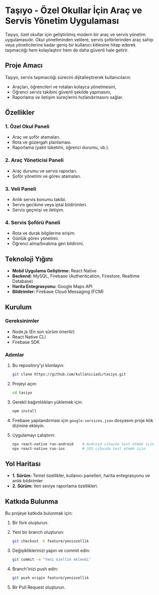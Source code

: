 # Taşıyo - Özel Okullar İçin Araç ve Servis Yönetim Uygulaması

Taşıyo, özel okullar için geliştirilmiş modern bir araç ve servis yönetim uygulamasıdır. Okul yönetiminden velilere, servis şoförlerinden araç sahip veya yöneticilerine kadar geniş bir kullanıcı kitlesine hitap ederek taşımacılığı hem kolaylaştırır hem de daha güvenli hale getirir.

## Proje Amacı

Taşıyo, servis taşımacılığı sürecini dijitalleştirerek kullanıcıların:

- Araçları, öğrencileri ve rotaları kolayca yönetmesini,
- Öğrenci servis takibini güvenli şekilde yapmasını,
- Raporlama ve iletişim süreçlerini hızlandırmasını sağlar.

## Özellikler

### 1. **Özel Okul Paneli**
- Araç ve şoför atamaları.
- Rota ve güzergah planlaması.
- Raporlama (yakıt tüketimi, öğrenci durumu, vb.).

### 2. **Araç Yöneticisi Paneli**
- Araç durumu ve servis raporları.
- Şoför yönetimi ve görev atamaları.

### 3. **Veli Paneli**
- Anlık servis konumu takibi.
- Servis gecikme veya iptal bildirimleri.
- Servis geçmişi ve iletişim.

### 4. **Servis Şoförü Paneli**
- Rota ve durak bilgilerine erişim.
- Günlük görev yönetimi.
- Öğrenci alma/bırakma geri bildirimi.

## Teknoloji Yığını

- **Mobil Uygulama Geliştirme:** React Native
- **Backend:** MySQL, Firebase (Authentication, Firestore, Realtime Database)
- **Harita Entegrasyonu:** Google Maps API
- **Bildirimler:** Firebase Cloud Messaging (FCM)

## Kurulum

### Gereksinimler

- Node.js (En son sürüm önerilir)
- React Native CLI
- Firebase SDK

### Adımlar

1. Bu repository'yi klonlayın:
    ```bash
    git clone https://github.com/kullaniciadi/tasiyo.git
    ```

2. Projeyi açın:
    ```bash
    cd tasiyo
    ```

3. Gerekli bağımlılıkları yüklemek için:
    ```bash
    npm install
    ```

4. Firebase yapılandırması için `google-services.json` dosyasını proje kök dizinine ekleyin.

5. Uygulamayı çalıştırın:
    ```bash
    npx react-native run-android    # Android cihazda test etmek için
    npx react-native run-ios        # iOS cihazda test etmek için
    ```

## Yol Haritası

- **1. Sürüm:** Temel özellikler, kullanıcı panelleri, harita entegrasyonu ve anlık bildirimler
- **2. Sürüm:** İleri seviye raporlama özellikleri.

## Katkıda Bulunma

Bu projeye katkıda bulunmak için:

1. Bir fork oluşturun.
2. Yeni bir branch oluşturun:
    ```bash
    git checkout -b feature/yeniozellik
    ```

3. Değişikliklerinizi yapın ve commit edin:
    ```bash
    git commit -m "Yeni özellik eklendi"
    ```

4. Branch'inizi push edin:
    ```bash
    git push origin feature/yeniozellik
    ```

5. Bir Pull Request oluşturun.

